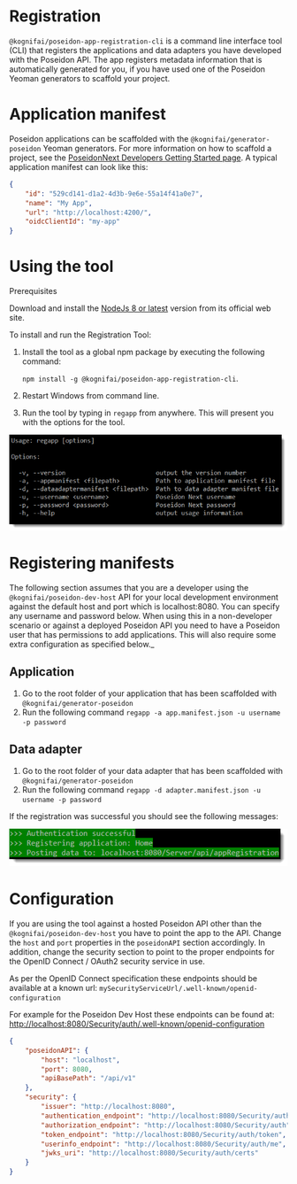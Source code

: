 # Registration

```@kognifai/poseidon-app-registration-cli``` is a command line interface tool (CLI) that registers the applications and data adapters you have developed with the Poseidon API. The app registers metadata information that is automatically generated for you, if you have used one of the Poseidon Yeoman generators to scaffold your project.


# Application manifest

Poseidon applications can be scaffolded with the ```@kognifai/generator-poseidon``` Yeoman generators. For more information on how to scaffold a project, see the [PoseidonNext Developers Getting Started page](https://github.com/kognifai/PoseidonNext-Framework/blob/master/Developers-Getting-Started.md). A typical application manifest can look like this:


```json
{
    "id": "529cd141-d1a2-4d3b-9e6e-55a14f41a0e7",
    "name": "My App",
    "url": "http://localhost:4200/",
    "oidcClientId": "my-app"
}
```

# Using the tool


Prerequisites

Download and install the [NodeJs 8 or latest](https://nodejs.org/) version from its official web site.

To install and run the Registration Tool:

1. Install the tool as a global npm package by executing the following command:

    ```npm install -g @kognifai/poseidon-app-registration-cli```.

2. Restart Windows from command line.
3. Run the tool by typing in ```regapp``` from anywhere. This will present you with the options for the tool.

![2018-06-14_08-52-35.png](.%20images/2018-06-14_08-52-35-f86cf13e-03a7-4b61-87cd-30f8bb9155c6.png)

# Registering manifests

The following section assumes that you are a developer using the ```@kognifai/poseidon-dev-host``` API for your local development environment against the default host and port which is localhost:8080. You can specify any username and password below. When using this in a non-developer scenario or against a deployed Poseidon API you need to have a Poseidon user that has permissions to add applications. This will also require some extra configuration as specified below._

## Application

1. Go to the root folder of your application that has been scaffolded with ```@kognifai/generator-poseidon```
2.  Run the following command ```regapp -a app.manifest.json -u username -p password```

## Data adapter

1. Go to the root folder of your data adapter that has been scaffolded with ```@kognifai/generator-poseidon```
2.  Run the following command ```regapp -d adapter.manifest.json -u username -p password```

If the registration was successful you should see the following messages:

![2018-06-14_09-12-32.png](.%20images/2018-06-14_09-12-32-8e10e27c-4df5-400f-bd3c-eb35047415e9.png)

# Configuration

If you are using the tool against a hosted Poseidon API other than the ```@kognifai/poseidon-dev-host``` you have to point the app to the API. Change the `host` and `port` properties in the `poseidonAPI` section accordingly. In addition, change the security section to point to the proper endpoints for the OpenID Connect / OAuth2 security service in use.

As per the OpenID Connect specification these endpoints should be available at a known url: ```mySecurityServiceUrl/.well-known/openid-configuration```

For example for the Poseidon Dev Host these endpoints can be found at: [http://localhost:8080/Security/auth/.well-known/openid-configuration](http://localhost:8080/Security/auth/.well-known/openid-configuration)

```json
{
    "poseidonAPI": {
        "host": "localhost",
        "port": 8080,
        "apiBasePath": "/api/v1"
    },
    "security": {
        "issuer": "http://localhost:8080",
        "authentication_endpoint": "http://localhost:8080/Security/auth",
        "authorization_endpoint": "http://localhost:8080/Security/auth",
        "token_endpoint": "http://localhost:8080/Security/auth/token",
        "userinfo_endpoint": "http://localhost:8080/Security/auth/me",
        "jwks_uri": "http://localhost:8080/Security/auth/certs"
    }
}
```
